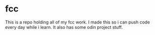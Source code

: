 # fcc

This is a repo holding all of my fcc work. I made this so i can push code every day while i learn. It also has some odin project stuff.
